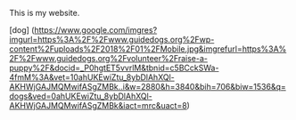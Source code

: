This is my website.

[dog] (https://www.google.com/imgres?imgurl=https%3A%2F%2Fwww.guidedogs.org%2Fwp-content%2Fuploads%2F2018%2F01%2FMobile.jpg&imgrefurl=https%3A%2F%2Fwww.guidedogs.org%2Fvolunteer%2Fraise-a-puppy%2F&docid=_P0hgtET5vvrlM&tbnid=c5BCckSWa-4fmM%3A&vet=10ahUKEwiZtu_8ybDlAhXQl-AKHWjGAJMQMwifASgZMBk..i&w=2880&h=3840&bih=706&biw=1536&q=dogs&ved=0ahUKEwiZtu_8ybDlAhXQl-AKHWjGAJMQMwifASgZMBk&iact=mrc&uact=8)
